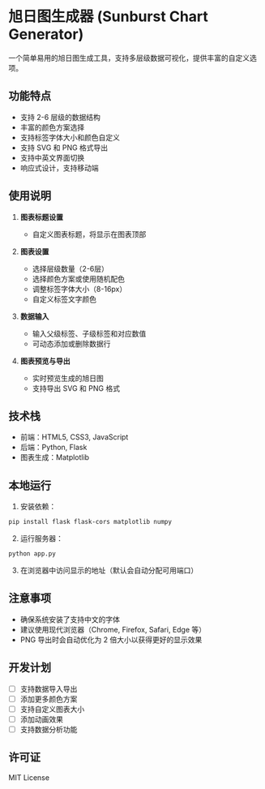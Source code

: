 # 旭日图生成器 (Sunburst Chart Generator)

一个简单易用的旭日图生成工具，支持多层级数据可视化，提供丰富的自定义选项。

## 功能特点

- 支持 2-6 层级的数据结构
- 丰富的颜色方案选择
- 支持标签字体大小和颜色自定义
- 支持 SVG 和 PNG 格式导出
- 支持中英文界面切换
- 响应式设计，支持移动端

## 使用说明

1. **图表标题设置**
   - 自定义图表标题，将显示在图表顶部

2. **图表设置**
   - 选择层级数量（2-6层）
   - 选择颜色方案或使用随机配色
   - 调整标签字体大小（8-16px）
   - 自定义标签文字颜色

3. **数据输入**
   - 输入父级标签、子级标签和对应数值
   - 可动态添加或删除数据行

4. **图表预览与导出**
   - 实时预览生成的旭日图
   - 支持导出 SVG 和 PNG 格式

## 技术栈

- 前端：HTML5, CSS3, JavaScript
- 后端：Python, Flask
- 图表生成：Matplotlib

## 本地运行

1. 安装依赖：
```bash
pip install flask flask-cors matplotlib numpy
```

2. 运行服务器：
```bash
python app.py
```

3. 在浏览器中访问显示的地址（默认会自动分配可用端口）

## 注意事项

- 确保系统安装了支持中文的字体
- 建议使用现代浏览器（Chrome, Firefox, Safari, Edge 等）
- PNG 导出时会自动优化为 2 倍大小以获得更好的显示效果

## 开发计划

- [ ] 支持数据导入导出
- [ ] 添加更多颜色方案
- [ ] 支持自定义图表大小
- [ ] 添加动画效果
- [ ] 支持数据分析功能

## 许可证

MIT License
